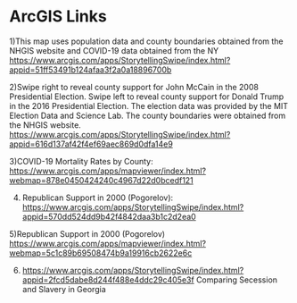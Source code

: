 # ArcGIS Links
1)This map uses population data and county boundaries obtained from the NHGIS website and COVID-19 data obtained from the NY
https://www.arcgis.com/apps/StorytellingSwipe/index.html?appid=51ff53491b124afaa3f2a0a18896700b

2)Swipe right to reveal county support for John McCain in the 2008 Presidential Election. Swipe left to reveal county support for Donald Trump in the 2016 Presidential Election. The election data was provided by the MIT Election Data and Science Lab. The county boundaries were obtained from the NHGIS website.
https://www.arcgis.com/apps/StorytellingSwipe/index.html?appid=616d137af42f4ef69aec869d0dfa14e9


3)COVID-19 Mortality Rates by County:
https://www.arcgis.com/apps/mapviewer/index.html?webmap=878e0450424240c4967d22d0bcedf121

4) Republican Support in 2000 (Pogorelov):
https://www.arcgis.com/apps/StorytellingSwipe/index.html?appid=570dd524dd9b42f4842daa3b1c2d2ea0

5)Republican Support in 2000 (Pogorelov)
https://www.arcgis.com/apps/mapviewer/index.html?webmap=5c1c89b69508474b9a19916cb2622e6c

6) https://www.arcgis.com/apps/StorytellingSwipe/index.html?appid=2fcd5dabe8d244f488e4ddc29c405e3f
Comparing Secession and Slavery in Georgia
